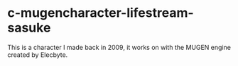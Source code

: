 # c-mugencharacter-lifestream-sasuke

This is a character I made back in 2009, it works on with the MUGEN engine created by Elecbyte.